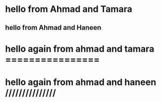 # hello from Ahmad and Tamara

## hello from Ahmad and Haneen

# hello again from ahmad and tamara ================


# hello again from ahmad and haneen ///////////////

